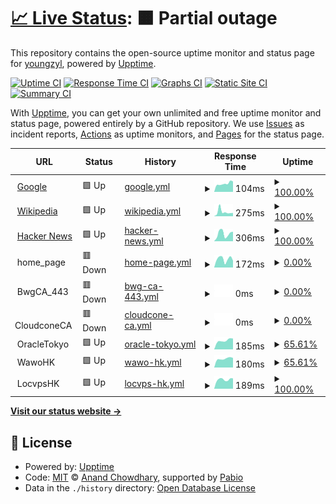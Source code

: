 # [📈 Live Status](https://youngzyl.github.io/upptime): <!--live status--> **🟧 Partial outage**

This repository contains the open-source uptime monitor and status page for [youngzyl](https://youngzyl.github.io/upptime), powered by [Upptime](https://github.com/upptime/upptime).

[![Uptime CI](https://github.com/youngzyl/upptime/workflows/Uptime%20CI/badge.svg)](https://github.com/youngzyl/upptime/actions?query=workflow%3A%22Uptime+CI%22)
[![Response Time CI](https://github.com/youngzyl/upptime/workflows/Response%20Time%20CI/badge.svg)](https://github.com/youngzyl/upptime/actions?query=workflow%3A%22Response+Time+CI%22)
[![Graphs CI](https://github.com/youngzyl/upptime/workflows/Graphs%20CI/badge.svg)](https://github.com/youngzyl/upptime/actions?query=workflow%3A%22Graphs+CI%22)
[![Static Site CI](https://github.com/youngzyl/upptime/workflows/Static%20Site%20CI/badge.svg)](https://github.com/youngzyl/upptime/actions?query=workflow%3A%22Static+Site+CI%22)
[![Summary CI](https://github.com/youngzyl/upptime/workflows/Summary%20CI/badge.svg)](https://github.com/youngzyl/upptime/actions?query=workflow%3A%22Summary+CI%22)

With [Upptime](https://upptime.js.org), you can get your own unlimited and free uptime monitor and status page, powered entirely by a GitHub repository. We use [Issues](https://github.com/youngzyl/upptime/issues) as incident reports, [Actions](https://github.com/youngzyl/upptime/actions) as uptime monitors, and [Pages](https://youngzyl.github.io/upptime) for the status page.

<!--start: status pages-->
<!-- This summary is generated by Upptime (https://github.com/upptime/upptime) -->
<!-- Do not edit this manually, your changes will be overwritten -->
<!-- prettier-ignore -->
| URL | Status | History | Response Time | Uptime |
| --- | ------ | ------- | ------------- | ------ |
| <img alt="" src="https://icons.duckduckgo.com/ip3/www.google.com.ico" height="13"> [Google](https://www.google.com) | 🟩 Up | [google.yml](https://github.com/youngzyl/upptime/commits/HEAD/history/google.yml) | <details><summary><img alt="Response time graph" src="./graphs/google/response-time-week.png" height="20"> 104ms</summary><br><a href="https://youngzyl.github.io/upptime/history/google"><img alt="Response time 99" src="https://img.shields.io/endpoint?url=https%3A%2F%2Fraw.githubusercontent.com%2Fyoungzyl%2Fupptime%2FHEAD%2Fapi%2Fgoogle%2Fresponse-time.json"></a><br><a href="https://youngzyl.github.io/upptime/history/google"><img alt="24-hour response time 76" src="https://img.shields.io/endpoint?url=https%3A%2F%2Fraw.githubusercontent.com%2Fyoungzyl%2Fupptime%2FHEAD%2Fapi%2Fgoogle%2Fresponse-time-day.json"></a><br><a href="https://youngzyl.github.io/upptime/history/google"><img alt="7-day response time 104" src="https://img.shields.io/endpoint?url=https%3A%2F%2Fraw.githubusercontent.com%2Fyoungzyl%2Fupptime%2FHEAD%2Fapi%2Fgoogle%2Fresponse-time-week.json"></a><br><a href="https://youngzyl.github.io/upptime/history/google"><img alt="30-day response time 100" src="https://img.shields.io/endpoint?url=https%3A%2F%2Fraw.githubusercontent.com%2Fyoungzyl%2Fupptime%2FHEAD%2Fapi%2Fgoogle%2Fresponse-time-month.json"></a><br><a href="https://youngzyl.github.io/upptime/history/google"><img alt="1-year response time 99" src="https://img.shields.io/endpoint?url=https%3A%2F%2Fraw.githubusercontent.com%2Fyoungzyl%2Fupptime%2FHEAD%2Fapi%2Fgoogle%2Fresponse-time-year.json"></a></details> | <details><summary><a href="https://youngzyl.github.io/upptime/history/google">100.00%</a></summary><a href="https://youngzyl.github.io/upptime/history/google"><img alt="All-time uptime 100.00%" src="https://img.shields.io/endpoint?url=https%3A%2F%2Fraw.githubusercontent.com%2Fyoungzyl%2Fupptime%2FHEAD%2Fapi%2Fgoogle%2Fuptime.json"></a><br><a href="https://youngzyl.github.io/upptime/history/google"><img alt="24-hour uptime 100.00%" src="https://img.shields.io/endpoint?url=https%3A%2F%2Fraw.githubusercontent.com%2Fyoungzyl%2Fupptime%2FHEAD%2Fapi%2Fgoogle%2Fuptime-day.json"></a><br><a href="https://youngzyl.github.io/upptime/history/google"><img alt="7-day uptime 100.00%" src="https://img.shields.io/endpoint?url=https%3A%2F%2Fraw.githubusercontent.com%2Fyoungzyl%2Fupptime%2FHEAD%2Fapi%2Fgoogle%2Fuptime-week.json"></a><br><a href="https://youngzyl.github.io/upptime/history/google"><img alt="30-day uptime 100.00%" src="https://img.shields.io/endpoint?url=https%3A%2F%2Fraw.githubusercontent.com%2Fyoungzyl%2Fupptime%2FHEAD%2Fapi%2Fgoogle%2Fuptime-month.json"></a><br><a href="https://youngzyl.github.io/upptime/history/google"><img alt="1-year uptime 100.00%" src="https://img.shields.io/endpoint?url=https%3A%2F%2Fraw.githubusercontent.com%2Fyoungzyl%2Fupptime%2FHEAD%2Fapi%2Fgoogle%2Fuptime-year.json"></a></details>
| <img alt="" src="https://icons.duckduckgo.com/ip3/en.wikipedia.org.ico" height="13"> [Wikipedia](https://en.wikipedia.org) | 🟩 Up | [wikipedia.yml](https://github.com/youngzyl/upptime/commits/HEAD/history/wikipedia.yml) | <details><summary><img alt="Response time graph" src="./graphs/wikipedia/response-time-week.png" height="20"> 275ms</summary><br><a href="https://youngzyl.github.io/upptime/history/wikipedia"><img alt="Response time 242" src="https://img.shields.io/endpoint?url=https%3A%2F%2Fraw.githubusercontent.com%2Fyoungzyl%2Fupptime%2FHEAD%2Fapi%2Fwikipedia%2Fresponse-time.json"></a><br><a href="https://youngzyl.github.io/upptime/history/wikipedia"><img alt="24-hour response time 168" src="https://img.shields.io/endpoint?url=https%3A%2F%2Fraw.githubusercontent.com%2Fyoungzyl%2Fupptime%2FHEAD%2Fapi%2Fwikipedia%2Fresponse-time-day.json"></a><br><a href="https://youngzyl.github.io/upptime/history/wikipedia"><img alt="7-day response time 275" src="https://img.shields.io/endpoint?url=https%3A%2F%2Fraw.githubusercontent.com%2Fyoungzyl%2Fupptime%2FHEAD%2Fapi%2Fwikipedia%2Fresponse-time-week.json"></a><br><a href="https://youngzyl.github.io/upptime/history/wikipedia"><img alt="30-day response time 248" src="https://img.shields.io/endpoint?url=https%3A%2F%2Fraw.githubusercontent.com%2Fyoungzyl%2Fupptime%2FHEAD%2Fapi%2Fwikipedia%2Fresponse-time-month.json"></a><br><a href="https://youngzyl.github.io/upptime/history/wikipedia"><img alt="1-year response time 242" src="https://img.shields.io/endpoint?url=https%3A%2F%2Fraw.githubusercontent.com%2Fyoungzyl%2Fupptime%2FHEAD%2Fapi%2Fwikipedia%2Fresponse-time-year.json"></a></details> | <details><summary><a href="https://youngzyl.github.io/upptime/history/wikipedia">100.00%</a></summary><a href="https://youngzyl.github.io/upptime/history/wikipedia"><img alt="All-time uptime 100.00%" src="https://img.shields.io/endpoint?url=https%3A%2F%2Fraw.githubusercontent.com%2Fyoungzyl%2Fupptime%2FHEAD%2Fapi%2Fwikipedia%2Fuptime.json"></a><br><a href="https://youngzyl.github.io/upptime/history/wikipedia"><img alt="24-hour uptime 100.00%" src="https://img.shields.io/endpoint?url=https%3A%2F%2Fraw.githubusercontent.com%2Fyoungzyl%2Fupptime%2FHEAD%2Fapi%2Fwikipedia%2Fuptime-day.json"></a><br><a href="https://youngzyl.github.io/upptime/history/wikipedia"><img alt="7-day uptime 100.00%" src="https://img.shields.io/endpoint?url=https%3A%2F%2Fraw.githubusercontent.com%2Fyoungzyl%2Fupptime%2FHEAD%2Fapi%2Fwikipedia%2Fuptime-week.json"></a><br><a href="https://youngzyl.github.io/upptime/history/wikipedia"><img alt="30-day uptime 100.00%" src="https://img.shields.io/endpoint?url=https%3A%2F%2Fraw.githubusercontent.com%2Fyoungzyl%2Fupptime%2FHEAD%2Fapi%2Fwikipedia%2Fuptime-month.json"></a><br><a href="https://youngzyl.github.io/upptime/history/wikipedia"><img alt="1-year uptime 100.00%" src="https://img.shields.io/endpoint?url=https%3A%2F%2Fraw.githubusercontent.com%2Fyoungzyl%2Fupptime%2FHEAD%2Fapi%2Fwikipedia%2Fuptime-year.json"></a></details>
| <img alt="" src="https://icons.duckduckgo.com/ip3/news.ycombinator.com.ico" height="13"> [Hacker News](https://news.ycombinator.com) | 🟩 Up | [hacker-news.yml](https://github.com/youngzyl/upptime/commits/HEAD/history/hacker-news.yml) | <details><summary><img alt="Response time graph" src="./graphs/hacker-news/response-time-week.png" height="20"> 306ms</summary><br><a href="https://youngzyl.github.io/upptime/history/hacker-news"><img alt="Response time 290" src="https://img.shields.io/endpoint?url=https%3A%2F%2Fraw.githubusercontent.com%2Fyoungzyl%2Fupptime%2FHEAD%2Fapi%2Fhacker-news%2Fresponse-time.json"></a><br><a href="https://youngzyl.github.io/upptime/history/hacker-news"><img alt="24-hour response time 379" src="https://img.shields.io/endpoint?url=https%3A%2F%2Fraw.githubusercontent.com%2Fyoungzyl%2Fupptime%2FHEAD%2Fapi%2Fhacker-news%2Fresponse-time-day.json"></a><br><a href="https://youngzyl.github.io/upptime/history/hacker-news"><img alt="7-day response time 306" src="https://img.shields.io/endpoint?url=https%3A%2F%2Fraw.githubusercontent.com%2Fyoungzyl%2Fupptime%2FHEAD%2Fapi%2Fhacker-news%2Fresponse-time-week.json"></a><br><a href="https://youngzyl.github.io/upptime/history/hacker-news"><img alt="30-day response time 311" src="https://img.shields.io/endpoint?url=https%3A%2F%2Fraw.githubusercontent.com%2Fyoungzyl%2Fupptime%2FHEAD%2Fapi%2Fhacker-news%2Fresponse-time-month.json"></a><br><a href="https://youngzyl.github.io/upptime/history/hacker-news"><img alt="1-year response time 290" src="https://img.shields.io/endpoint?url=https%3A%2F%2Fraw.githubusercontent.com%2Fyoungzyl%2Fupptime%2FHEAD%2Fapi%2Fhacker-news%2Fresponse-time-year.json"></a></details> | <details><summary><a href="https://youngzyl.github.io/upptime/history/hacker-news">100.00%</a></summary><a href="https://youngzyl.github.io/upptime/history/hacker-news"><img alt="All-time uptime 100.00%" src="https://img.shields.io/endpoint?url=https%3A%2F%2Fraw.githubusercontent.com%2Fyoungzyl%2Fupptime%2FHEAD%2Fapi%2Fhacker-news%2Fuptime.json"></a><br><a href="https://youngzyl.github.io/upptime/history/hacker-news"><img alt="24-hour uptime 100.00%" src="https://img.shields.io/endpoint?url=https%3A%2F%2Fraw.githubusercontent.com%2Fyoungzyl%2Fupptime%2FHEAD%2Fapi%2Fhacker-news%2Fuptime-day.json"></a><br><a href="https://youngzyl.github.io/upptime/history/hacker-news"><img alt="7-day uptime 100.00%" src="https://img.shields.io/endpoint?url=https%3A%2F%2Fraw.githubusercontent.com%2Fyoungzyl%2Fupptime%2FHEAD%2Fapi%2Fhacker-news%2Fuptime-week.json"></a><br><a href="https://youngzyl.github.io/upptime/history/hacker-news"><img alt="30-day uptime 100.00%" src="https://img.shields.io/endpoint?url=https%3A%2F%2Fraw.githubusercontent.com%2Fyoungzyl%2Fupptime%2FHEAD%2Fapi%2Fhacker-news%2Fuptime-month.json"></a><br><a href="https://youngzyl.github.io/upptime/history/hacker-news"><img alt="1-year uptime 100.00%" src="https://img.shields.io/endpoint?url=https%3A%2F%2Fraw.githubusercontent.com%2Fyoungzyl%2Fupptime%2FHEAD%2Fapi%2Fhacker-news%2Fuptime-year.json"></a></details>
| <img alt="" src="https://icons.duckduckgo.com/ip3/null.ico" height="13"> home_page | 🟥 Down | [home-page.yml](https://github.com/youngzyl/upptime/commits/HEAD/history/home-page.yml) | <details><summary><img alt="Response time graph" src="./graphs/home-page/response-time-week.png" height="20"> 172ms</summary><br><a href="https://youngzyl.github.io/upptime/history/home-page"><img alt="Response time 162" src="https://img.shields.io/endpoint?url=https%3A%2F%2Fraw.githubusercontent.com%2Fyoungzyl%2Fupptime%2FHEAD%2Fapi%2Fhome-page%2Fresponse-time.json"></a><br><a href="https://youngzyl.github.io/upptime/history/home-page"><img alt="24-hour response time 205" src="https://img.shields.io/endpoint?url=https%3A%2F%2Fraw.githubusercontent.com%2Fyoungzyl%2Fupptime%2FHEAD%2Fapi%2Fhome-page%2Fresponse-time-day.json"></a><br><a href="https://youngzyl.github.io/upptime/history/home-page"><img alt="7-day response time 172" src="https://img.shields.io/endpoint?url=https%3A%2F%2Fraw.githubusercontent.com%2Fyoungzyl%2Fupptime%2FHEAD%2Fapi%2Fhome-page%2Fresponse-time-week.json"></a><br><a href="https://youngzyl.github.io/upptime/history/home-page"><img alt="30-day response time 170" src="https://img.shields.io/endpoint?url=https%3A%2F%2Fraw.githubusercontent.com%2Fyoungzyl%2Fupptime%2FHEAD%2Fapi%2Fhome-page%2Fresponse-time-month.json"></a><br><a href="https://youngzyl.github.io/upptime/history/home-page"><img alt="1-year response time 162" src="https://img.shields.io/endpoint?url=https%3A%2F%2Fraw.githubusercontent.com%2Fyoungzyl%2Fupptime%2FHEAD%2Fapi%2Fhome-page%2Fresponse-time-year.json"></a></details> | <details><summary><a href="https://youngzyl.github.io/upptime/history/home-page">0.00%</a></summary><a href="https://youngzyl.github.io/upptime/history/home-page"><img alt="All-time uptime 0.00%" src="https://img.shields.io/endpoint?url=https%3A%2F%2Fraw.githubusercontent.com%2Fyoungzyl%2Fupptime%2FHEAD%2Fapi%2Fhome-page%2Fuptime.json"></a><br><a href="https://youngzyl.github.io/upptime/history/home-page"><img alt="24-hour uptime 0.00%" src="https://img.shields.io/endpoint?url=https%3A%2F%2Fraw.githubusercontent.com%2Fyoungzyl%2Fupptime%2FHEAD%2Fapi%2Fhome-page%2Fuptime-day.json"></a><br><a href="https://youngzyl.github.io/upptime/history/home-page"><img alt="7-day uptime 0.00%" src="https://img.shields.io/endpoint?url=https%3A%2F%2Fraw.githubusercontent.com%2Fyoungzyl%2Fupptime%2FHEAD%2Fapi%2Fhome-page%2Fuptime-week.json"></a><br><a href="https://youngzyl.github.io/upptime/history/home-page"><img alt="30-day uptime 1.38%" src="https://img.shields.io/endpoint?url=https%3A%2F%2Fraw.githubusercontent.com%2Fyoungzyl%2Fupptime%2FHEAD%2Fapi%2Fhome-page%2Fuptime-month.json"></a><br><a href="https://youngzyl.github.io/upptime/history/home-page"><img alt="1-year uptime 0.00%" src="https://img.shields.io/endpoint?url=https%3A%2F%2Fraw.githubusercontent.com%2Fyoungzyl%2Fupptime%2FHEAD%2Fapi%2Fhome-page%2Fuptime-year.json"></a></details>
| <img alt="" src="https://icons.duckduckgo.com/ip3/null.ico" height="13"> BwgCA_443 | 🟥 Down | [bwg-ca-443.yml](https://github.com/youngzyl/upptime/commits/HEAD/history/bwg-ca-443.yml) | <details><summary><img alt="Response time graph" src="./graphs/bwg-ca-443/response-time-week.png" height="20"> 0ms</summary><br><a href="https://youngzyl.github.io/upptime/history/bwg-ca-443"><img alt="Response time 0" src="https://img.shields.io/endpoint?url=https%3A%2F%2Fraw.githubusercontent.com%2Fyoungzyl%2Fupptime%2FHEAD%2Fapi%2Fbwg-ca-443%2Fresponse-time.json"></a><br><a href="https://youngzyl.github.io/upptime/history/bwg-ca-443"><img alt="24-hour response time 0" src="https://img.shields.io/endpoint?url=https%3A%2F%2Fraw.githubusercontent.com%2Fyoungzyl%2Fupptime%2FHEAD%2Fapi%2Fbwg-ca-443%2Fresponse-time-day.json"></a><br><a href="https://youngzyl.github.io/upptime/history/bwg-ca-443"><img alt="7-day response time 0" src="https://img.shields.io/endpoint?url=https%3A%2F%2Fraw.githubusercontent.com%2Fyoungzyl%2Fupptime%2FHEAD%2Fapi%2Fbwg-ca-443%2Fresponse-time-week.json"></a><br><a href="https://youngzyl.github.io/upptime/history/bwg-ca-443"><img alt="30-day response time 0" src="https://img.shields.io/endpoint?url=https%3A%2F%2Fraw.githubusercontent.com%2Fyoungzyl%2Fupptime%2FHEAD%2Fapi%2Fbwg-ca-443%2Fresponse-time-month.json"></a><br><a href="https://youngzyl.github.io/upptime/history/bwg-ca-443"><img alt="1-year response time 0" src="https://img.shields.io/endpoint?url=https%3A%2F%2Fraw.githubusercontent.com%2Fyoungzyl%2Fupptime%2FHEAD%2Fapi%2Fbwg-ca-443%2Fresponse-time-year.json"></a></details> | <details><summary><a href="https://youngzyl.github.io/upptime/history/bwg-ca-443">0.00%</a></summary><a href="https://youngzyl.github.io/upptime/history/bwg-ca-443"><img alt="All-time uptime 0.00%" src="https://img.shields.io/endpoint?url=https%3A%2F%2Fraw.githubusercontent.com%2Fyoungzyl%2Fupptime%2FHEAD%2Fapi%2Fbwg-ca-443%2Fuptime.json"></a><br><a href="https://youngzyl.github.io/upptime/history/bwg-ca-443"><img alt="24-hour uptime 0.00%" src="https://img.shields.io/endpoint?url=https%3A%2F%2Fraw.githubusercontent.com%2Fyoungzyl%2Fupptime%2FHEAD%2Fapi%2Fbwg-ca-443%2Fuptime-day.json"></a><br><a href="https://youngzyl.github.io/upptime/history/bwg-ca-443"><img alt="7-day uptime 0.00%" src="https://img.shields.io/endpoint?url=https%3A%2F%2Fraw.githubusercontent.com%2Fyoungzyl%2Fupptime%2FHEAD%2Fapi%2Fbwg-ca-443%2Fuptime-week.json"></a><br><a href="https://youngzyl.github.io/upptime/history/bwg-ca-443"><img alt="30-day uptime 1.38%" src="https://img.shields.io/endpoint?url=https%3A%2F%2Fraw.githubusercontent.com%2Fyoungzyl%2Fupptime%2FHEAD%2Fapi%2Fbwg-ca-443%2Fuptime-month.json"></a><br><a href="https://youngzyl.github.io/upptime/history/bwg-ca-443"><img alt="1-year uptime 0.00%" src="https://img.shields.io/endpoint?url=https%3A%2F%2Fraw.githubusercontent.com%2Fyoungzyl%2Fupptime%2FHEAD%2Fapi%2Fbwg-ca-443%2Fuptime-year.json"></a></details>
| <img alt="" src="https://icons.duckduckgo.com/ip3/null.ico" height="13"> CloudconeCA | 🟥 Down | [cloudcone-ca.yml](https://github.com/youngzyl/upptime/commits/HEAD/history/cloudcone-ca.yml) | <details><summary><img alt="Response time graph" src="./graphs/cloudcone-ca/response-time-week.png" height="20"> 0ms</summary><br><a href="https://youngzyl.github.io/upptime/history/cloudcone-ca"><img alt="Response time 0" src="https://img.shields.io/endpoint?url=https%3A%2F%2Fraw.githubusercontent.com%2Fyoungzyl%2Fupptime%2FHEAD%2Fapi%2Fcloudcone-ca%2Fresponse-time.json"></a><br><a href="https://youngzyl.github.io/upptime/history/cloudcone-ca"><img alt="24-hour response time 0" src="https://img.shields.io/endpoint?url=https%3A%2F%2Fraw.githubusercontent.com%2Fyoungzyl%2Fupptime%2FHEAD%2Fapi%2Fcloudcone-ca%2Fresponse-time-day.json"></a><br><a href="https://youngzyl.github.io/upptime/history/cloudcone-ca"><img alt="7-day response time 0" src="https://img.shields.io/endpoint?url=https%3A%2F%2Fraw.githubusercontent.com%2Fyoungzyl%2Fupptime%2FHEAD%2Fapi%2Fcloudcone-ca%2Fresponse-time-week.json"></a><br><a href="https://youngzyl.github.io/upptime/history/cloudcone-ca"><img alt="30-day response time 0" src="https://img.shields.io/endpoint?url=https%3A%2F%2Fraw.githubusercontent.com%2Fyoungzyl%2Fupptime%2FHEAD%2Fapi%2Fcloudcone-ca%2Fresponse-time-month.json"></a><br><a href="https://youngzyl.github.io/upptime/history/cloudcone-ca"><img alt="1-year response time 0" src="https://img.shields.io/endpoint?url=https%3A%2F%2Fraw.githubusercontent.com%2Fyoungzyl%2Fupptime%2FHEAD%2Fapi%2Fcloudcone-ca%2Fresponse-time-year.json"></a></details> | <details><summary><a href="https://youngzyl.github.io/upptime/history/cloudcone-ca">0.00%</a></summary><a href="https://youngzyl.github.io/upptime/history/cloudcone-ca"><img alt="All-time uptime 0.00%" src="https://img.shields.io/endpoint?url=https%3A%2F%2Fraw.githubusercontent.com%2Fyoungzyl%2Fupptime%2FHEAD%2Fapi%2Fcloudcone-ca%2Fuptime.json"></a><br><a href="https://youngzyl.github.io/upptime/history/cloudcone-ca"><img alt="24-hour uptime 0.00%" src="https://img.shields.io/endpoint?url=https%3A%2F%2Fraw.githubusercontent.com%2Fyoungzyl%2Fupptime%2FHEAD%2Fapi%2Fcloudcone-ca%2Fuptime-day.json"></a><br><a href="https://youngzyl.github.io/upptime/history/cloudcone-ca"><img alt="7-day uptime 0.00%" src="https://img.shields.io/endpoint?url=https%3A%2F%2Fraw.githubusercontent.com%2Fyoungzyl%2Fupptime%2FHEAD%2Fapi%2Fcloudcone-ca%2Fuptime-week.json"></a><br><a href="https://youngzyl.github.io/upptime/history/cloudcone-ca"><img alt="30-day uptime 1.38%" src="https://img.shields.io/endpoint?url=https%3A%2F%2Fraw.githubusercontent.com%2Fyoungzyl%2Fupptime%2FHEAD%2Fapi%2Fcloudcone-ca%2Fuptime-month.json"></a><br><a href="https://youngzyl.github.io/upptime/history/cloudcone-ca"><img alt="1-year uptime 0.00%" src="https://img.shields.io/endpoint?url=https%3A%2F%2Fraw.githubusercontent.com%2Fyoungzyl%2Fupptime%2FHEAD%2Fapi%2Fcloudcone-ca%2Fuptime-year.json"></a></details>
| <img alt="" src="https://icons.duckduckgo.com/ip3/null.ico" height="13"> OracleTokyo | 🟩 Up | [oracle-tokyo.yml](https://github.com/youngzyl/upptime/commits/HEAD/history/oracle-tokyo.yml) | <details><summary><img alt="Response time graph" src="./graphs/oracle-tokyo/response-time-week.png" height="20"> 185ms</summary><br><a href="https://youngzyl.github.io/upptime/history/oracle-tokyo"><img alt="Response time 185" src="https://img.shields.io/endpoint?url=https%3A%2F%2Fraw.githubusercontent.com%2Fyoungzyl%2Fupptime%2FHEAD%2Fapi%2Foracle-tokyo%2Fresponse-time.json"></a><br><a href="https://youngzyl.github.io/upptime/history/oracle-tokyo"><img alt="24-hour response time 216" src="https://img.shields.io/endpoint?url=https%3A%2F%2Fraw.githubusercontent.com%2Fyoungzyl%2Fupptime%2FHEAD%2Fapi%2Foracle-tokyo%2Fresponse-time-day.json"></a><br><a href="https://youngzyl.github.io/upptime/history/oracle-tokyo"><img alt="7-day response time 185" src="https://img.shields.io/endpoint?url=https%3A%2F%2Fraw.githubusercontent.com%2Fyoungzyl%2Fupptime%2FHEAD%2Fapi%2Foracle-tokyo%2Fresponse-time-week.json"></a><br><a href="https://youngzyl.github.io/upptime/history/oracle-tokyo"><img alt="30-day response time 185" src="https://img.shields.io/endpoint?url=https%3A%2F%2Fraw.githubusercontent.com%2Fyoungzyl%2Fupptime%2FHEAD%2Fapi%2Foracle-tokyo%2Fresponse-time-month.json"></a><br><a href="https://youngzyl.github.io/upptime/history/oracle-tokyo"><img alt="1-year response time 185" src="https://img.shields.io/endpoint?url=https%3A%2F%2Fraw.githubusercontent.com%2Fyoungzyl%2Fupptime%2FHEAD%2Fapi%2Foracle-tokyo%2Fresponse-time-year.json"></a></details> | <details><summary><a href="https://youngzyl.github.io/upptime/history/oracle-tokyo">65.61%</a></summary><a href="https://youngzyl.github.io/upptime/history/oracle-tokyo"><img alt="All-time uptime 10.45%" src="https://img.shields.io/endpoint?url=https%3A%2F%2Fraw.githubusercontent.com%2Fyoungzyl%2Fupptime%2FHEAD%2Fapi%2Foracle-tokyo%2Fuptime.json"></a><br><a href="https://youngzyl.github.io/upptime/history/oracle-tokyo"><img alt="24-hour uptime 100.00%" src="https://img.shields.io/endpoint?url=https%3A%2F%2Fraw.githubusercontent.com%2Fyoungzyl%2Fupptime%2FHEAD%2Fapi%2Foracle-tokyo%2Fuptime-day.json"></a><br><a href="https://youngzyl.github.io/upptime/history/oracle-tokyo"><img alt="7-day uptime 65.61%" src="https://img.shields.io/endpoint?url=https%3A%2F%2Fraw.githubusercontent.com%2Fyoungzyl%2Fupptime%2FHEAD%2Fapi%2Foracle-tokyo%2Fuptime-week.json"></a><br><a href="https://youngzyl.github.io/upptime/history/oracle-tokyo"><img alt="30-day uptime 16.48%" src="https://img.shields.io/endpoint?url=https%3A%2F%2Fraw.githubusercontent.com%2Fyoungzyl%2Fupptime%2FHEAD%2Fapi%2Foracle-tokyo%2Fuptime-month.json"></a><br><a href="https://youngzyl.github.io/upptime/history/oracle-tokyo"><img alt="1-year uptime 10.45%" src="https://img.shields.io/endpoint?url=https%3A%2F%2Fraw.githubusercontent.com%2Fyoungzyl%2Fupptime%2FHEAD%2Fapi%2Foracle-tokyo%2Fuptime-year.json"></a></details>
| <img alt="" src="https://icons.duckduckgo.com/ip3/null.ico" height="13"> WawoHK | 🟩 Up | [wawo-hk.yml](https://github.com/youngzyl/upptime/commits/HEAD/history/wawo-hk.yml) | <details><summary><img alt="Response time graph" src="./graphs/wawo-hk/response-time-week.png" height="20"> 180ms</summary><br><a href="https://youngzyl.github.io/upptime/history/wawo-hk"><img alt="Response time 180" src="https://img.shields.io/endpoint?url=https%3A%2F%2Fraw.githubusercontent.com%2Fyoungzyl%2Fupptime%2FHEAD%2Fapi%2Fwawo-hk%2Fresponse-time.json"></a><br><a href="https://youngzyl.github.io/upptime/history/wawo-hk"><img alt="24-hour response time 207" src="https://img.shields.io/endpoint?url=https%3A%2F%2Fraw.githubusercontent.com%2Fyoungzyl%2Fupptime%2FHEAD%2Fapi%2Fwawo-hk%2Fresponse-time-day.json"></a><br><a href="https://youngzyl.github.io/upptime/history/wawo-hk"><img alt="7-day response time 180" src="https://img.shields.io/endpoint?url=https%3A%2F%2Fraw.githubusercontent.com%2Fyoungzyl%2Fupptime%2FHEAD%2Fapi%2Fwawo-hk%2Fresponse-time-week.json"></a><br><a href="https://youngzyl.github.io/upptime/history/wawo-hk"><img alt="30-day response time 180" src="https://img.shields.io/endpoint?url=https%3A%2F%2Fraw.githubusercontent.com%2Fyoungzyl%2Fupptime%2FHEAD%2Fapi%2Fwawo-hk%2Fresponse-time-month.json"></a><br><a href="https://youngzyl.github.io/upptime/history/wawo-hk"><img alt="1-year response time 180" src="https://img.shields.io/endpoint?url=https%3A%2F%2Fraw.githubusercontent.com%2Fyoungzyl%2Fupptime%2FHEAD%2Fapi%2Fwawo-hk%2Fresponse-time-year.json"></a></details> | <details><summary><a href="https://youngzyl.github.io/upptime/history/wawo-hk">65.61%</a></summary><a href="https://youngzyl.github.io/upptime/history/wawo-hk"><img alt="All-time uptime 34.55%" src="https://img.shields.io/endpoint?url=https%3A%2F%2Fraw.githubusercontent.com%2Fyoungzyl%2Fupptime%2FHEAD%2Fapi%2Fwawo-hk%2Fuptime.json"></a><br><a href="https://youngzyl.github.io/upptime/history/wawo-hk"><img alt="24-hour uptime 100.00%" src="https://img.shields.io/endpoint?url=https%3A%2F%2Fraw.githubusercontent.com%2Fyoungzyl%2Fupptime%2FHEAD%2Fapi%2Fwawo-hk%2Fuptime-day.json"></a><br><a href="https://youngzyl.github.io/upptime/history/wawo-hk"><img alt="7-day uptime 65.61%" src="https://img.shields.io/endpoint?url=https%3A%2F%2Fraw.githubusercontent.com%2Fyoungzyl%2Fupptime%2FHEAD%2Fapi%2Fwawo-hk%2Fuptime-week.json"></a><br><a href="https://youngzyl.github.io/upptime/history/wawo-hk"><img alt="30-day uptime 34.55%" src="https://img.shields.io/endpoint?url=https%3A%2F%2Fraw.githubusercontent.com%2Fyoungzyl%2Fupptime%2FHEAD%2Fapi%2Fwawo-hk%2Fuptime-month.json"></a><br><a href="https://youngzyl.github.io/upptime/history/wawo-hk"><img alt="1-year uptime 34.55%" src="https://img.shields.io/endpoint?url=https%3A%2F%2Fraw.githubusercontent.com%2Fyoungzyl%2Fupptime%2FHEAD%2Fapi%2Fwawo-hk%2Fuptime-year.json"></a></details>
| <img alt="" src="https://icons.duckduckgo.com/ip3/null.ico" height="13"> LocvpsHK | 🟩 Up | [locvps-hk.yml](https://github.com/youngzyl/upptime/commits/HEAD/history/locvps-hk.yml) | <details><summary><img alt="Response time graph" src="./graphs/locvps-hk/response-time-week.png" height="20"> 189ms</summary><br><a href="https://youngzyl.github.io/upptime/history/locvps-hk"><img alt="Response time 187" src="https://img.shields.io/endpoint?url=https%3A%2F%2Fraw.githubusercontent.com%2Fyoungzyl%2Fupptime%2FHEAD%2Fapi%2Flocvps-hk%2Fresponse-time.json"></a><br><a href="https://youngzyl.github.io/upptime/history/locvps-hk"><img alt="24-hour response time 200" src="https://img.shields.io/endpoint?url=https%3A%2F%2Fraw.githubusercontent.com%2Fyoungzyl%2Fupptime%2FHEAD%2Fapi%2Flocvps-hk%2Fresponse-time-day.json"></a><br><a href="https://youngzyl.github.io/upptime/history/locvps-hk"><img alt="7-day response time 189" src="https://img.shields.io/endpoint?url=https%3A%2F%2Fraw.githubusercontent.com%2Fyoungzyl%2Fupptime%2FHEAD%2Fapi%2Flocvps-hk%2Fresponse-time-week.json"></a><br><a href="https://youngzyl.github.io/upptime/history/locvps-hk"><img alt="30-day response time 187" src="https://img.shields.io/endpoint?url=https%3A%2F%2Fraw.githubusercontent.com%2Fyoungzyl%2Fupptime%2FHEAD%2Fapi%2Flocvps-hk%2Fresponse-time-month.json"></a><br><a href="https://youngzyl.github.io/upptime/history/locvps-hk"><img alt="1-year response time 187" src="https://img.shields.io/endpoint?url=https%3A%2F%2Fraw.githubusercontent.com%2Fyoungzyl%2Fupptime%2FHEAD%2Fapi%2Flocvps-hk%2Fresponse-time-year.json"></a></details> | <details><summary><a href="https://youngzyl.github.io/upptime/history/locvps-hk">100.00%</a></summary><a href="https://youngzyl.github.io/upptime/history/locvps-hk"><img alt="All-time uptime 99.92%" src="https://img.shields.io/endpoint?url=https%3A%2F%2Fraw.githubusercontent.com%2Fyoungzyl%2Fupptime%2FHEAD%2Fapi%2Flocvps-hk%2Fuptime.json"></a><br><a href="https://youngzyl.github.io/upptime/history/locvps-hk"><img alt="24-hour uptime 100.00%" src="https://img.shields.io/endpoint?url=https%3A%2F%2Fraw.githubusercontent.com%2Fyoungzyl%2Fupptime%2FHEAD%2Fapi%2Flocvps-hk%2Fuptime-day.json"></a><br><a href="https://youngzyl.github.io/upptime/history/locvps-hk"><img alt="7-day uptime 100.00%" src="https://img.shields.io/endpoint?url=https%3A%2F%2Fraw.githubusercontent.com%2Fyoungzyl%2Fupptime%2FHEAD%2Fapi%2Flocvps-hk%2Fuptime-week.json"></a><br><a href="https://youngzyl.github.io/upptime/history/locvps-hk"><img alt="30-day uptime 99.92%" src="https://img.shields.io/endpoint?url=https%3A%2F%2Fraw.githubusercontent.com%2Fyoungzyl%2Fupptime%2FHEAD%2Fapi%2Flocvps-hk%2Fuptime-month.json"></a><br><a href="https://youngzyl.github.io/upptime/history/locvps-hk"><img alt="1-year uptime 99.92%" src="https://img.shields.io/endpoint?url=https%3A%2F%2Fraw.githubusercontent.com%2Fyoungzyl%2Fupptime%2FHEAD%2Fapi%2Flocvps-hk%2Fuptime-year.json"></a></details>

<!--end: status pages-->

[**Visit our status website →**](https://youngzyl.github.io/upptime)

## 📄 License

- Powered by: [Upptime](https://github.com/upptime/upptime)
- Code: [MIT](./LICENSE) © [Anand Chowdhary](https://anandchowdhary.com), supported by [Pabio](https://pabio.com)
- Data in the `./history` directory: [Open Database License](https://opendatacommons.org/licenses/odbl/1-0/)
